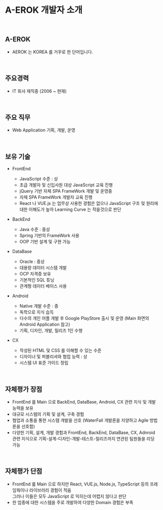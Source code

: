 # A-EROK 개발자 소개

<br/>

## A-EROK
- AEROK 는 KOREA 를 거꾸로 한 단어입니다.
 
<br/>

## 주요경력
- IT 회사 재직중 (2006 ~ 현재)
 
<br/>

## 주요 직무
- Web Application 기획, 개발, 운영

<br/>

## 보유 기술
- FrontEnd
  - JavaScript 수준 : 상  
  - 초급 개발자 및 신입사원 대상 JavaScript 교육 진행
  - jQuery 기반 자체 SPA FrameWork 개발 및 운영중
  - 자체 SPA FrameWork 개발자 교육 진행
  - React 나 VUE.js 는 업무상 사용한 경험은 없으나 JavaScript 구조 및 원리에 대한 이해도가 높아 Learning Curve 는 작을것으로 판단

- BackEnd
  - Java 수준 : 중상  
  - Spring 기반의 FrameWork 사용
  - OOP 기반 설계 및 구현 가능

- DataBase
  - Oracle : 중상
  - 대용량 데이터 시스템 개발
  - OCP 자격증 보유
  - 기본적인 SQL 튜닝
  - 관계형 데이터 베이스 사용

- Android
  - Native 개발 수준 : 중
  - 독학으로 지식 습득
  - 다수의 개인 어플 개발 후 Google PlayStore 출시 및 운영 (Main 화면의 Android Application 참고)
  - 기획, 디자인, 개발, 릴리즈 1인 수행

- CX
  - 작성된 HTML 및 CSS 를 이해할 수 있는 수준
  - 디자이너 및 퍼블리셔와 협업 능력 : 상
  - 시스템 UI 표준 가이드 정립

<br/>

## 자체평가 장점
- FrontEnd 를 Main 으로 BackEnd, DataBase, Android, CX 관련 지식 및 개발 능력을 보유
- 대규모 시스템의 기획 및 설계, 구축 경험
- 협업과 소통을 통한 시스템 개발을 선호 (WaterFall 개발론을 지양하고 Agile 방법론을 선호함)
- 다양한 기획, 설계, 개발 경험과 FrontEnd, BackEnd, DataBase, CX, Adnroid 관련 지식으로 기획-설계-디자인-개발-테스트-릴리즈까지 연관된 팀원들을 리딩 가능

<br/>

## 자체평가 단점
- FrontEnd 를 Main 으로 하지만 React, VUE.js, Node.js, TypeScript 등의 프레임웍이나 라이브러리 경험이 적음<br/>그러나 이들은 모두 JavaScript 로 익히는데 어렵지 않다고 판단
- 한 업종에 대한 시스템을 주로 개발하여 다양한 Domain 경험은 부족

<br/>
